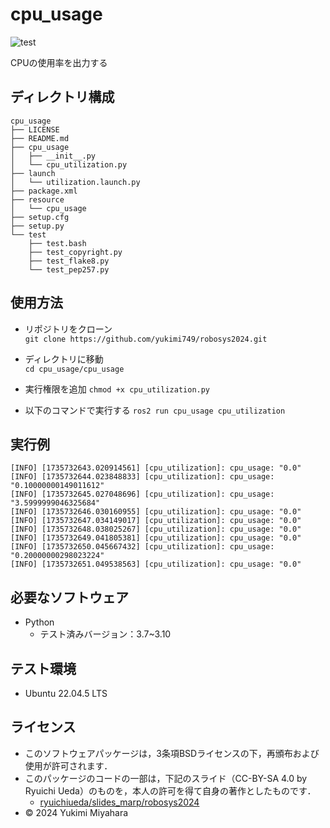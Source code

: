 # cpu_usage
![test](https://github.com/yukimi749/cpu_usage/actions/workflows/test.yml/badge.svg)

CPUの使用率を出力する

## ディレクトリ構成
```
cpu_usage
├── LICENSE
├── README.md
├── cpu_usage
│   ├── __init__.py
│   └── cpu_utilization.py
├── launch
│   └── utilization.launch.py
├── package.xml
├── resource
│   └── cpu_usage
├── setup.cfg
├── setup.py
└── test
    ├── test.bash
    ├── test_copyright.py
    ├── test_flake8.py
    └── test_pep257.py
```
## 使用方法
- リポジトリをクローン  
`git clone https://github.com/yukimi749/robosys2024.git`

- ディレクトリに移動  
`cd cpu_usage/cpu_usage`

- 実行権限を追加
`chmod +x cpu_utilization.py`

- 以下のコマンドで実行する
`ros2 run cpu_usage cpu_utilization`

## 実行例
```
[INFO] [1735732643.020914561] [cpu_utilization]: cpu_usage: "0.0"
[INFO] [1735732644.023848833] [cpu_utilization]: cpu_usage: "0.10000000149011612"
[INFO] [1735732645.027048696] [cpu_utilization]: cpu_usage: "3.5999999046325684"
[INFO] [1735732646.030160955] [cpu_utilization]: cpu_usage: "0.0"
[INFO] [1735732647.034149017] [cpu_utilization]: cpu_usage: "0.0"
[INFO] [1735732648.038025267] [cpu_utilization]: cpu_usage: "0.0"
[INFO] [1735732649.041805381] [cpu_utilization]: cpu_usage: "0.0"
[INFO] [1735732650.045667432] [cpu_utilization]: cpu_usage: "0.20000000298023224"
[INFO] [1735732651.049538563] [cpu_utilization]: cpu_usage: "0.0"
```
## 必要なソフトウェア
- Python
  - テスト済みバージョン：3.7~3.10

## テスト環境
- Ubuntu 22.04.5 LTS

## ライセンス
- このソフトウェアパッケージは，3条項BSDライセンスの下，再頒布および使用が許可されます．
- このパッケージのコードの一部は，下記のスライド（CC-BY-SA 4.0 by Ryuichi Ueda）のものを，本人の許可を得て自身の著作としたものです．
    - [ryuichiueda/slides_marp/robosys2024](https://github.com/ryuichiueda/slides_marp/tree/master/robosys2024)
- © 2024 Yukimi Miyahara
